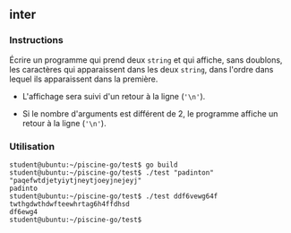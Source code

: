 ## inter

### Instructions

Écrire un programme qui prend deux `string` et qui affiche, sans doublons, les caractères qui apparaissent dans les deux `string`, dans l'ordre dans lequel ils apparaissent dans la première.

-   L'affichage sera suivi d'un retour à la ligne (`'\n'`).

-   Si le nombre d'arguments est différent de 2, le programme affiche un retour à la ligne (`'\n'`).

### Utilisation

```console
student@ubuntu:~/piscine-go/test$ go build
student@ubuntu:~/piscine-go/test$ ./test "padinton" "paqefwtdjetyiytjneytjoeyjnejeyj"
padinto
student@ubuntu:~/piscine-go/test$ ./test ddf6vewg64f  twthgdwthdwfteewhrtag6h4ffdhsd
df6ewg4
student@ubuntu:~/piscine-go/test$
```
